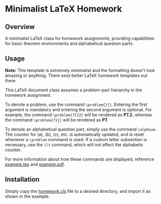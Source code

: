 # Minimalist LaTeX Homework

## Overview
A minimalist LaTeX class for homework assignments, providing capabilities for basic theorem environments and alphabetical question parts.

## Usage

**Note:** This template is extremely minimalist and the formatting doesn't look amazing or anything. There exist better LaTeX homework templates out there.

This LaTeX document class assumes a problem-part hierarchy in the homework assignment.

To denote a problem, use the command `\problem{}{}`. Entering the first argument is mandatory and entering the second argument is optional. For example, the command `\problem{7}{2}` will be rendered as **P7.2.** whereas the command `\problem{7}{}` will be rendered as **P7.**

To denote an alphabetical question part, simply use the command `\alphnum`. The counter for (a), (b), (c), etc. is automatically updated, and is reset whenever a `\problem` command is used. If a custom letter subsection is necessary, use the `\lt` command, which will not affect the alphabetic counter.

For more information about how these commands are displayed, reference [example.tex](example.tex) and [example.pdf](example.pdf).

## Installation
Simply copy the [homework.cls](homework.cls) file to a desired directory, and import it as shown in the example.

    
